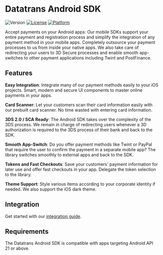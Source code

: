 # **Datatrans Android SDK**
![Version](https://img.shields.io/badge/Version-3.3.0-5B728F)
[![License](https://img.shields.io/badge/License-Datatrans-lightgrey)](https://raw.githubusercontent.com/datatrans/android-sdk/master/LICENSE)
[![Platform](https://img.shields.io/badge/platform-android-0BAF73)](https://github.com/datatrans/android-sdk)

Accept payments on your Android apps: Our mobile SDKs support your entire payment and registration process and simplify the integration of any payment method in your mobile apps. Completely outsource your payment processes to us from inside your native apps. We also take care of redirecting your users to 3D Secure processes and enable smooth app-switches to other payment applications including Twint and PostFinance.

## **Features**
**Easy Integration**: Integrate many of our payment methods easily to your iOS projects. Smart, modern and secure UI components to master online payments in your apps.

**Card Scanner**: Let your customers scan their card information easily with our prebuilt card scanner. No time wasted with entering card information.

**3DS 2.0 / SCA Ready**: The Android SDK takes over the complexity of the 3DS process. We remain in charge of redirecting users whenever a 3D authorization is required to the 3DS process of their bank and back to the SDK.

**Smooth App-Switch**: Do you offer payment methods like Twint or PayPal that require the user to confirm the payment in a separate mobile app? The library switches smoothly to external apps and back to the SDK.

**Tokens and Fast Checkouts**: Save your customers' payment information for later use and offer fast checkouts in your app. Delegate the token selection to the library.

**Theme Support**: Style various items according to your corporate identity if needed. We also support the iOS dark theme.

## **Integration**
Get started with our [integration guide](https://docs.datatrans.ch/docs/mobile-sdk-2).

## **Requirements**
The Datatrans Android SDK is compatible with apps targeting Android API 21 or above.
